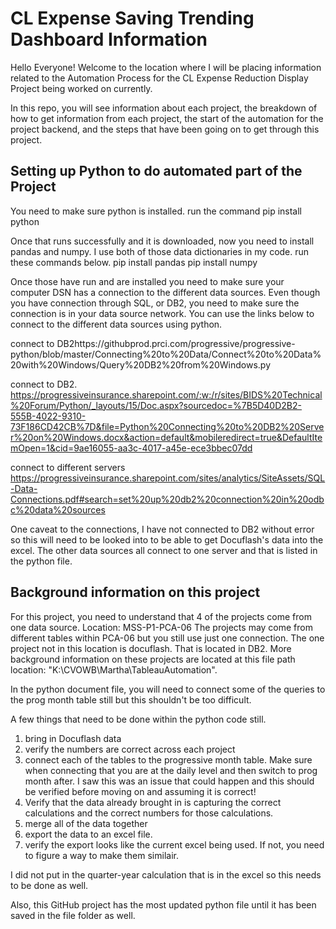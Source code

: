 # CL Expense Saving Trending Dashboard Information

Hello Everyone! Welcome to the location where I will be placing information related to the Automation Process for the CL Expense Reduction Display Project being worked on currently. 

In this repo, you will see information about each project, the breakdown of how to get information from each project, the start of the automation for the project backend, and the steps that have been going on to get through this project.


Setting up Python to do automated part of the Project
----------------------------------------------------
You need to make sure python is installed. 
run the command
pip install python

Once that runs successfully and it is downloaded, now you need to install pandas and numpy. I use both of those data dictionaries in my code. run these commands below.
pip install pandas
pip install numpy

Once those have run and are installed you need to make sure your computer DSN has a connection to the different data sources. Even though you have connection through SQL, or DB2, you need to make sure the connection is in your data source network. You can use the links below to connect to the different data sources using python. 

connect to DB2https://githubprod.prci.com/progressive/progressive-python/blob/master/Connecting%20to%20Data/Connect%20to%20Data%20with%20Windows/Query%20DB2%20from%20Windows.py

connect to DB2. https://progressiveinsurance.sharepoint.com/:w:/r/sites/BIDS%20Technical%20Forum/Python/_layouts/15/Doc.aspx?sourcedoc=%7B5D40D2B2-555B-4022-9310-73F186CD42CB%7D&file=Python%20Connecting%20to%20DB2%20Server%20on%20Windows.docx&action=default&mobileredirect=true&DefaultItemOpen=1&cid=9ae16055-aa3c-4017-a45e-ece3bbec07dd

connect to different servers https://progressiveinsurance.sharepoint.com/sites/analytics/SiteAssets/SQL-Data-Connections.pdf#search=set%20up%20db2%20connection%20in%20odbc%20data%20sources

One caveat to the connections, I have not connected to DB2 without error so this will need to be looked into to be able to get Docuflash's data into the excel. The other data sources all connect to one server and that is listed in the python file. 

Background information on this project 
----------------------------------------

For this project, you need to understand that 4 of the projects come from one data source. Location: MSS-P1-PCA-06
The projects may come from different tables within PCA-06 but you still use just one connection. 
The one project not in this location is docuflash. That is located in DB2. More background information on these projects are located at this file path location: "K:\CVOWB\Martha\TableauAutomation". 

In the python document file, you will need to connect some of the queries to the prog month table still but this shouldn't be too difficult.

A few things that need to be done within the python code still.
1. bring in Docuflash data
2. verify the numbers are correct across each project
3. connect each of the tables to the progressive month table. Make sure when connecting that you are at the daily level and then switch to prog month after. I saw this was an issue that could happen and this should be verified before moving on and assuming it is correct!
4. Verify that the data already brought in is capturing the correct calculations and the correct numbers for those calculations.
5. merge all of the data together 
6. export the data to an excel file.
7. verify the export looks like the current excel being used. If not, you need to figure a way to make them similair.


I did not put in the quarter-year calculation that is in the excel so this needs to be done as well.

Also, this GitHub project has the most updated python file until it has been saved in the file folder as well.

